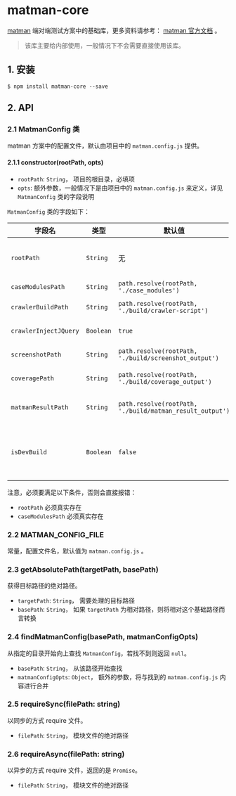 # matman-core

[matman](https://github.com/matmanjs/matman) 端对端测试方案中的基础库，更多资料请参考： [matman 官方文档](https://matmanjs.github.io/matman/) 。

> 该库主要给内部使用，一般情况下不会需要直接使用该库。

## 1. 安装

```
$ npm install matman-core --save
```

## 2. API

### 2.1 MatmanConfig 类

matman 方案中的配置文件，默认由项目中的 `matman.config.js` 提供。

#### 2.1.1 constructor(rootPath, opts)

- `rootPath`: `String`， 项目的根目录，必填项
- `opts`: 额外参数，一般情况下是由项目中的 `matman.config.js` 来定义，详见 `MatmanConfig` 类的字段说明

`MatmanConfig` 类的字段如下：

| 字段名 | 类型 | 默认值 | 说明 |
| --- | --- | --- | --- |
| `rootPath` | `String` | 无 | matman 项目的根目录，一般情况是 `matman.config.js` 的目录 |
| `caseModulesPath` | `String` | `path.resolve(rootPath, './case_modules')` | 测试案例的根目录 |
| `crawlerBuildPath` | `String` | `path.resolve(rootPath, './build/crawler-script')` | 前端爬虫脚本构建之后的目录 |
| `crawlerInjectJQuery` | `Boolean` | `true` | 前端爬虫脚本中是否注入jQuery |
| `screenshotPath` | `String` | `path.resolve(rootPath, './build/screenshot_output')` | 屏幕截图保存的路径 |
| `coveragePath` | `String` | `path.resolve(rootPath, './build/coverage_output')` | 测试覆盖率文件保存的路径 |
| `matmanResultPath` | `String` | `path.resolve(rootPath, './build/matman_result_output')` | `MatmanResult` 执行结果数据保存的路径 |
| `isDevBuild` | `Boolean` | `false` | 是否为开发模式，若值为 `true`，则构建之后的前端爬虫脚本可用于代码调试 |

注意，必须要满足以下条件，否则会直接报错：

- `rootPath` 必须真实存在
- `caseModulesPath` 必须真实存在

### 2.2 MATMAN_CONFIG_FILE

常量，配置文件名，默认值为 `matman.config.js` 。

### 2.3 getAbsolutePath(targetPath, basePath)

获得目标路径的绝对路径。

- `targetPath`: `String`， 需要处理的目标路径
- `basePath`: `String`， 如果 `targetPath` 为相对路径，则将相对这个基础路径而言转换

### 2.4 findMatmanConfig(basePath, matmanConfigOpts)

从指定的目录开始向上查找 `MatmanConfig`，若找不到则返回 `null`。

- `basePath`: `String`， 从该路径开始查找
- `matmanConfigOpts`: `Object`， 额外的参数，将与找到的 `matman.config.js` 内容进行合并

### 2.5 requireSync(filePath: string)

以同步的方式 require 文件。

- `filePath`: `String`， 模块文件的绝对路径

### 2.6 requireAsync(filePath: string)

以异步的方式 require 文件，返回的是 `Promise`。

- `filePath`: `String`， 模块文件的绝对路径